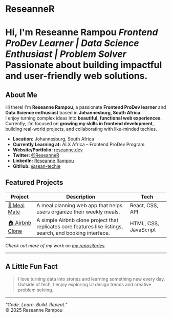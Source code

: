 # ReseanneR
#  Hi, I'm Reseanne Rampou   *Frontend ProDev Learner | Data Science Enthusiast | Problem Solver*    Passionate about building impactful and user-friendly web solutions.

##  About Me

Hi there! I'm **Reseanne Rampou**, a passionate **Frontend ProDev learner** and **Data Science enthusiast** based in **Johannesburg, South Africa**.  
I enjoy turning complex ideas into **beautiful, functional web experiences**.  
Currently, I’m focused on **growing my skills in frontend development**, building real-world projects, and collaborating with like-minded techies.

-  **Location:** Johannesburg, South Africa  
-  **Currently Learning at:** ALX Africa – Frontend ProDev Program  
-  **Website/Portfolio:** [reseanne.dev](https://yourwebsite.com)  
-  **Twitter:** [@ReseanneR](https://twitter.com/ReseanneR)  
-  **LinkedIn:** [Reseanne Rampou](https://www.linkedin.com/in/reseanne-rampou-96abba365)  
-  **GitHub:** [@sean-techie](https://github.com/sean-techie)


##  Featured Projects

| Project | Description | Tech |
|---------|-------------|------|
| [🌿 Meal Mate](https://github.com/yourusername/meal-mate) | A meal planning web app that helps users organize their weekly meals. | React, CSS, API |
| [🏠 Airbnb Clone](https://github.com/sean-techie/airbnb-clone-project) | A simple Airbnb clone project that replicates core features like listings, search, and booking interface. | HTML, CSS, JavaScript |


 *Check out more of my work on [my repositories](https://github.com/sean-techie?tab=repositories).*

---


##  A Little Fun Fact

> I love turning data into stories and learning something new every day.  
> Outside of tech, I enjoy exploring UI design trends and creative problem solving.

---

 *“Code. Learn. Build. Repeat.”*  
© 2025 Reseanne Rampou

